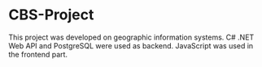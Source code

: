 # CBS-Project
This project was developed on geographic information systems. C# .NET Web API and PostgreSQL were used as backend. JavaScript was used in the frontend part.
